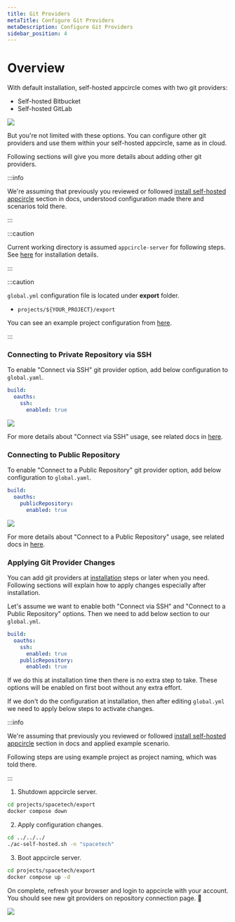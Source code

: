 ```yaml
---
title: Git Providers
metaTitle: Configure Git Providers
metaDescription: Configure Git Providers
sidebar_position: 4
---
```


# Overview

With default installation, self-hosted appcircle comes with two git providers:

- Self-hosted Bitbucket
- Self-hosted GitLab

![](https://cdn.appcircle.io/docs/assets/be-850-default-git-providers.png)

But you're not limited with these options. You can configure other git providers and use them within your self-hosted appcircle, same as in cloud.

Following sections will give you more details about adding other git providers.

:::info

We're assuming that previously you reviewed or followed [install self-hosted appcircle](./installation.md#3-configure) section in docs, understood configuration made there and scenarios told there.

:::

:::caution

Current working directory is assumed `appcircle-server` for following steps. See [here](./installation.md#1-download) for installation details.

:::

:::caution

`global.yml` configuration file is located under **export** folder.

- `projects/${YOUR_PROJECT}/export`

You can see an example project configuration from [here](installation.md#3-configure).

:::

### Connecting to Private Repository via SSH

To enable "Connect via SSH" git provider option, add below configuration to `global.yaml`.

```yaml
build:
  oauths:
    ssh:
      enabled: true
```

![](https://cdn.appcircle.io/docs/assets/be-850-connect-via-SSH.png)

For more details about "Connect via SSH" usage, see related docs in [here](../build/adding-a-build-profile/connecting-to-private-repository-via-ssh.md).

### Connecting to Public Repository

To enable "Connect to a Public Repository" git provider option, add below configuration to `global.yaml`.

```yaml
build:
  oauths:
    publicRepository:
      enabled: true
```

![](https://cdn.appcircle.io/docs/assets/be-850-connect-to-public-repository.png)

For more details about "Connect to a Public Repository" usage, see related docs in [here](../build/adding-a-build-profile/connecting-to-public-repository.md).

### Applying Git Provider Changes

You can add git providers at [installation](./installation.md) steps or later when you need. Following sections will explain how to apply changes especially after installation.

Let's assume we want to enable both "Connect via SSH" and "Connect to a Public Repository" options. Then we need to add below section to our `global.yml`.

```yaml
build:
  oauths:
    ssh:
      enabled: true
    publicRepository:
      enabled: true
```

If we do this at installation time then there is no extra step to take. These options will be enabled on first boot without any extra effort.

If we don't do the configuration at installation, then after editing `global.yml` we need to apply below steps to activate changes.

:::info

We're assuming that previously you reviewed or followed [install self-hosted appcircle](./installation.md#3-configure) section in docs and applied example scenario.

Following steps are using example project as project naming, which was told there.

:::

1. Shutdown appcircle server.

```bash
cd projects/spacetech/export
docker compose down
```

2. Apply configuration changes.

```bash
cd ../../../
./ac-self-hosted.sh -n "spacetech"
```

3. Boot appcircle server.

```bash
cd projects/spacetech/export
docker compose up -d
```

On complete, refresh your browser and login to appcircle with your account. You should see new git providers on repository connection page. :tada:

![](https://cdn.appcircle.io/docs/assets/be-850-sample-enable-both-options.png)
